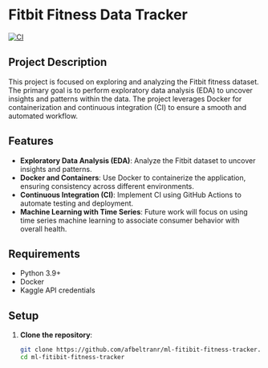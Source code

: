 # Fitbit Fitness Data Tracker

[![CI](https://github.com/afbeltranr/ml-fitibit-fitness-tracker/actions/workflows/python-app.yml/badge.svg)](https://github.com/afbeltranr/ml-fitibit-fitness-tracker/actions/workflows/python-app.yml)

## Project Description

This project is focused on exploring and analyzing the Fitbit fitness dataset. The primary goal is to perform exploratory data analysis (EDA) to uncover insights and patterns within the data. The project leverages Docker for containerization and continuous integration (CI) to ensure a smooth and automated workflow.

## Features

- **Exploratory Data Analysis (EDA)**: Analyze the Fitbit dataset to uncover insights and patterns.
- **Docker and Containers**: Use Docker to containerize the application, ensuring consistency across different environments.
- **Continuous Integration (CI)**: Implement CI using GitHub Actions to automate testing and deployment.
- **Machine Learning with Time Series**: Future work will focus on using time series machine learning to associate consumer behavior with overall health.

## Requirements

- Python 3.9+
- Docker
- Kaggle API credentials

## Setup

1. **Clone the repository**:
   ```bash
   git clone https://github.com/afbeltranr/ml-fitibit-fitness-tracker.git
   cd ml-fitibit-fitness-tracker